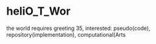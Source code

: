 # heliO_T_Wor
the world requires greeting
35, interested: pseudo(code), repository(implementation), computational(Arts
